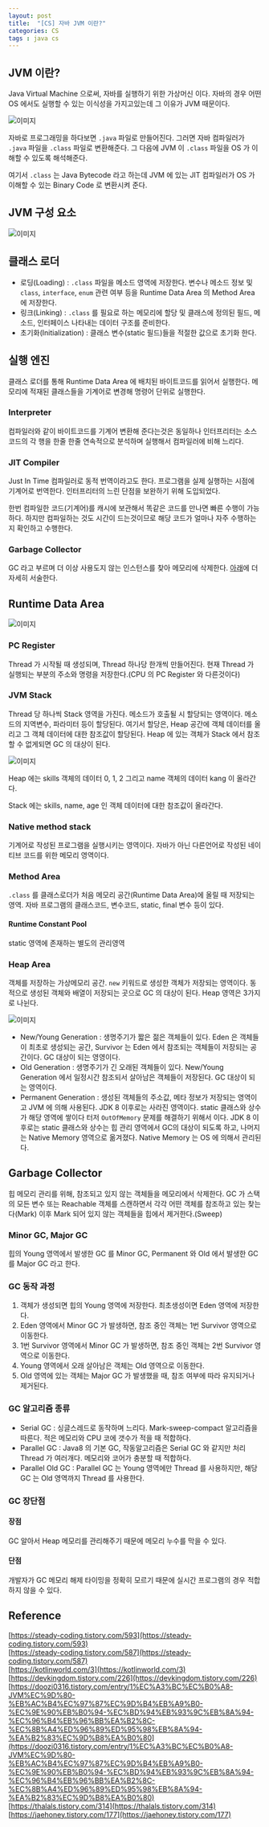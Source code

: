 ```yaml
---
layout: post
title:  "[CS] 자바 JVM 이란?"
categories: CS
tags : java cs 
---
```


## JVM 이란?

Java Virtual Machine 으로써, 자바를 실행하기 위한 가상머신 이다. 자바의 경우 어떤 OS 에서도
실행할 수 있는 이식성을 가지고있는데 그 이유가 JVM 때문이다. 

<img src="https://github.com/jinhoon227/jinhoon227.github.io/blob/main/assets/img/posts/cs/jvm1.png" alt="이미지">

자바로 프로그래밍을 하다보면 `.java` 파일로 만들어진다. 그러면 자바 컴파일러가 `.java` 파일을
`.class` 파일로 변환해준다. 그 다음에 JVM 이 `.class` 파일을 OS 가 이해할 수 있도록 해석해준다. 

여기서 `.class` 는 Java Bytecode 라고 하는데 JVM 에 있는 JIT 컴파일러가 
OS 가 이해할 수 있는 Binary Code 로 변환시켜 준다.

## JVM 구성 요소

<img src="https://github.com/jinhoon227/jinhoon227.github.io/blob/main/assets/img/posts/cs/jvm2.png" alt="이미지">

## 클래스 로더

- 로딩(Loading) : `.class` 파일을 메소드 영역에 저장한다. 변수나 메소드 정보 및 `class`, `interface`, `enum`
관련 여부 등을 Runtime Data Area 의 Method Area 에 저장한다.
- 링크(Linking) : `.class` 를 필요로 하는 메모리에 할당 및 클래스에 정의된 필드, 메소드, 인터페이스 나타내는
데이터 구조를 준비한다.
- 초기화(Initialization) : 클래스 변수(static 필드)들을 적절한 값으로 초기화 한다.

## 실행 엔진

클래스 로더를 통해 Runtime Data Area 에 배치된 바이트코드를 읽어서 실행한다. 메모리에 적재된
클래스들을 기계어로 변경해 명령어 단위로 실행한다.

### Interpreter

컴파일러와 같이 바이트코드를 기계어 변환해 준다는것은 동일하나 인터프리터는 소스코드의 각 행을
한줄 한줄 연속적으로 분석하며 실행해서 컴파일러에 비해 느리다.

### JIT Compiler

Just In Time 컴파일러로 동적 번역이라고도 한다. 프로그램을 실제 실행하는 시점에
기계어로 번역한다. 인터프리터의 느린 단점을 보완하기 위해 도입되었다.

한번 컴파일한 코드(기계어)를 캐시에 보관해서 똑같은 코드를 만나면 빠른 수행이 가능하다.
하지만 컴파일하는 것도 시간이 드는것이므로 해당 코드가 얼마나 자주 수행하는지 확인하고
수행한다.

### Garbage Collector

GC 라고 부르며 더 이상 사용도지 않는 인스턴스를 찾아 메모리에 삭제한다. [아래](#garbage-collector)에
더 자세히 서술한다.

## Runtime Data Area

<img src="https://github.com/jinhoon227/jinhoon227.github.io/blob/main/assets/img/posts/cs/jvm4.png" alt="이미지">

### PC Register

Thread 가 시작될 때 생성되며, Thread 하나당 한개씩 만들어진다.
현재 Thread 가 실행되는 부분의 주소와 명령을 저장한다.(CPU 의 PC Register 와 다른것이다)

### JVM Stack

Thread 당 하나씩 Stack 영역을 가진다. 
메소드가 호출될 시 할당되는 영역이다. 메소드의 지역변수, 파라미터 등이 할당된다.
여기서 할당은, Heap 공간에 객체 데이터를 올리고 그 객체 데이터에 대한 참조값이
할당된다. Heap 에 있는 객체가 Stack 에서 참조 할 수 없게되면 GC 의 대상이 된다.

<img src="https://github.com/jinhoon227/jinhoon227.github.io/blob/main/assets/img/posts/cs/jvm4-1.png" alt="이미지">

Heap 에는 skills 객체의 데이터 0, 1, 2 그리고 name 객체의 데이터 kang 이 올라간다.

Stack 에는 skills, name, age 인 객체 데이터에 대한 참조값이 올라간다.

### Native method stack

기계어로 작성된 프로그램을 실행시키는 영역이다. 자바가 아닌 다른언어로 작성된
네이티브 코드를 위한 메모리 영역이다.

### Method Area

`.class` 를 클래스로더가 처음 메모리 공간(Runtime Data Area)에 올릴 때
저장되는 영역. 자바 프로그램의 클래스코드, 변수코드, static, final 변수 등이 있다.

#### Runtime Constant Pool
static 영역에 존재하는 별도의 관리영역

### Heap Area

객체를 저장하는 가상메모리 공간. `new` 키워드로 생성한 객체가 저장되는 영역이다.
동적으로 생성된 객체와 배열이 저장되는 곳으로 GC 의 대상이 된다. Heap 영역은 3가지로 나뉜다.

<img src="https://github.com/jinhoon227/jinhoon227.github.io/blob/main/assets/img/posts/cs/jvm5-1.png" alt="이미지">

- New/Young Generation : 생명주기가 짧은 젊은 객체들이 있다. Eden 은
객체들이 최초로 생성되는 공간, Survivor 는 Eden 에서 참조되는 객체들이 저장되는
공간이다. GC 대상이 되는 영영이다.
- Old Generation : 생명주기가 긴 오래된 객체들이 있다. New/Young Generation
에서 일정시간 참조되서 살아남은 객체들이 저장된다. GC 대상이 되는 영역이다.
- Permanent Generation : 생성된 객체들의 주소값, 메타 정보가 저장되는 영역이고 JVM 에 의해 사용된다. JDK 8 이후로는 사라진 영역이다. static
클래스와 상수가 해당 영역에 쌓이다 터저 `OutOfMemory` 문제를 해결하기
위해서 이다. JDK 8 이후로는 static 클래스와 상수는 힙 관리 영역에서
GC의 대상이 되도록 하고, 나머지는 Native Memory 영역으로
옮겨졌다. Native Memory 는 OS 에 의해서 관리된다.

## Garbage Collector

힙 메모리 관리를 위해, 참조되고 있지 않는 객체들을 메모리에서 삭제한다. GC 가 스택의 모든
변수 또는 Reachable 객체를 스캔하면서 각각 어떤 객체를 참조하고 있는 찾는다(Mark)
이후 Mark 되어 있지 않는 객체들을 힙에서 제거한다.(Sweep)

### Minor GC, Major GC

힙의 Young 영역에서 발생한 GC 를 Minor GC, Permanent 와 Old 에서 발생한
GC 를 Major GC 라고 한다.

### GC 동작 과정
1. 객체가 생성되면 힙의 Young 영역에 저장한다. 최초생성이면 Eden 영역에 저장한다.
2. Eden 영역에서 Minor GC 가 발생하면, 참조 중인 객체는 1번 Survivor 영역으로 이동한다.
3. 1번 Survivor 영역에서 Minor GC 가 발생하면, 참조 중인 객체는 2번 Survivor 영역으로 이동한다.
4. Young 영역에서 오래 살아남은 객체는 Old 영역으로 이동한다.
5. Old 영역에 있는 객체는 Major GC 가 발생했을 때, 참조 여부에 따라 유지되거나 제거된다.

### GC 알고리즘 종류

- Serial GC : 싱글스레드로 동작하며 느리다. Mark-sweep-compact 알고리즘을 따른다.
적은 메모리와 CPU 코에 갯수가 적을 때 적합하다.
- Parallel GC : Java8 의 기본 GC, 작동알고리즘은 Serial GC 와 같지만 처리 Thread
가 여러개다. 메모리와 코어가 충분할 때 적합하다.
- Parallel Old GC : Parallel GC 는 Young 영역에만 Thread 를 사용하지만,
해당 GC 는 Old 영역까지 Thread 를 사용한다.

### GC 장단점

#### 장점
GC 알아서 Heap 메모리를 관리해주기 때문에 메모리 누수를 막을 수 있다.

#### 단점
개발자가 GC 메모리 해제 타이밍을 정확히 모르기 때문에 실시간 프로그램의 경우
적합하지 않을 수 있다.

## Reference

[https://steady-coding.tistory.com/593](https://steady-coding.tistory.com/593)  
[https://steady-coding.tistory.com/587](https://steady-coding.tistory.com/587)  
[https://kotlinworld.com/3](https://kotlinworld.com/3)  
[https://devkingdom.tistory.com/226](https://devkingdom.tistory.com/226)  
[https://doozi0316.tistory.com/entry/1%EC%A3%BC%EC%B0%A8-JVM%EC%9D%80-%EB%AC%B4%EC%97%87%EC%9D%B4%EB%A9%B0-%EC%9E%90%EB%B0%94-%EC%BD%94%EB%93%9C%EB%8A%94-%EC%96%B4%EB%96%BB%EA%B2%8C-%EC%8B%A4%ED%96%89%ED%95%98%EB%8A%94-%EA%B2%83%EC%9D%B8%EA%B0%80](https://doozi0316.tistory.com/entry/1%EC%A3%BC%EC%B0%A8-JVM%EC%9D%80-%EB%AC%B4%EC%97%87%EC%9D%B4%EB%A9%B0-%EC%9E%90%EB%B0%94-%EC%BD%94%EB%93%9C%EB%8A%94-%EC%96%B4%EB%96%BB%EA%B2%8C-%EC%8B%A4%ED%96%89%ED%95%98%EB%8A%94-%EA%B2%83%EC%9D%B8%EA%B0%80)  
[https://thalals.tistory.com/314](https://thalals.tistory.com/314)  
[https://jaehoney.tistory.com/177](https://jaehoney.tistory.com/177)  